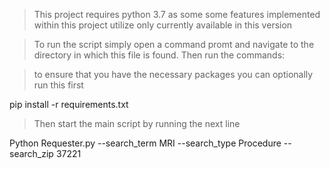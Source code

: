 > This project requires python 3.7 as some some features implemented within this project 
> utilize only currently available in this version

> To run the script simply open a command promt and navigate to the directory
> in which this file is found. Then run the commands:

> to ensure that you have the necessary packages you can optionally run this first

pip install -r requirements.txt

> Then start the main script by running the next line

Python Requester.py --search_term MRI --search_type Procedure --search_zip 37221 

